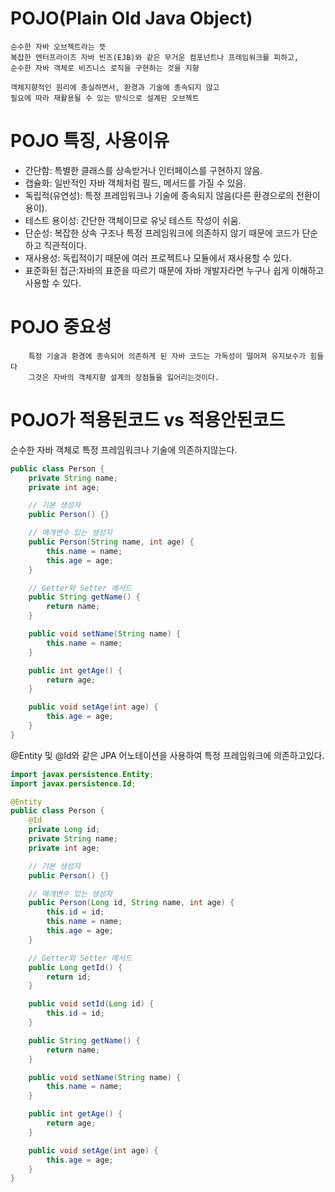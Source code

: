 # POJO(Plain Old Java Object)
    순수한 자바 오브젝트라는 뜻
    복잡한 엔터프라이즈 자바 빈즈(EJB)와 같은 무거운 컴포넌트나 프레임워크를 피하고,
    순수한 자바 객체로 비즈니스 로직을 구현하는 것을 지향
    
    객체지향적인 원리에 충실하면서, 환경과 기술에 종속되지 않고 
    필요에 따라 재활용될 수 있는 방식으로 설계된 오브젝트

# POJO 특징, 사용이유
- 간단함: 특별한 클래스를 상속받거나 인터페이스를 구현하지 않음.
- 캡슐화: 일반적인 자바 객체처럼 필드, 메서드를 가질 수 있음.
- 독립적(유연성): 특정 프레임워크나 기술에 종속되지 않음(다른 환경으로의 전환이 용이).
- 테스트 용이성: 간단한 객체이므로 유닛 테스트 작성이 쉬움.
- 단순성: 복잡한 상속 구조나 특정 프레임워크에 의존하지 않기 때문에 코드가 단순하고 직관적이다.
- 재사용성: 독립적이기 때문에 여러 프로젝트나 모듈에서 재사용할 수 있다.
- 표준화된 접근:자바의 표준을 따르기 때문에 자바 개발자라면 누구나 쉽게 이해하고 사용할 수 있다.


# POJO 중요성
        특정 기술과 환경에 종속되어 의존하게 된 자바 코드는 가독성이 떨어져 유지보수가 힘들다
        그것은 자바의 객체지향 설계의 장점들을 잃어리는것이다.



# POJO가 적용된코드 vs 적용안된코드

순수한 자바 객체로 특정 프레임워크나 기술에 의존하지않는다.
```java
public class Person {
    private String name;
    private int age;

    // 기본 생성자
    public Person() {}

    // 매개변수 있는 생성자
    public Person(String name, int age) {
        this.name = name;
        this.age = age;
    }

    // Getter와 Setter 메서드
    public String getName() {
        return name;
    }

    public void setName(String name) {
        this.name = name;
    }

    public int getAge() {
        return age;
    }

    public void setAge(int age) {
        this.age = age;
    }
}
```





@Entity 및 @Id와 같은 JPA 어노테이션을 사용하여 특정 프레임워크에 의존하고있다.
```java
import javax.persistence.Entity;
import javax.persistence.Id;

@Entity
public class Person {
    @Id
    private Long id;
    private String name;
    private int age;

    // 기본 생성자
    public Person() {}

    // 매개변수 있는 생성자
    public Person(Long id, String name, int age) {
        this.id = id;
        this.name = name;
        this.age = age;
    }

    // Getter와 Setter 메서드
    public Long getId() {
        return id;
    }

    public void setId(Long id) {
        this.id = id;
    }

    public String getName() {
        return name;
    }

    public void setName(String name) {
        this.name = name;
    }

    public int getAge() {
        return age;
    }

    public void setAge(int age) {
        this.age = age;
    }
}
```
